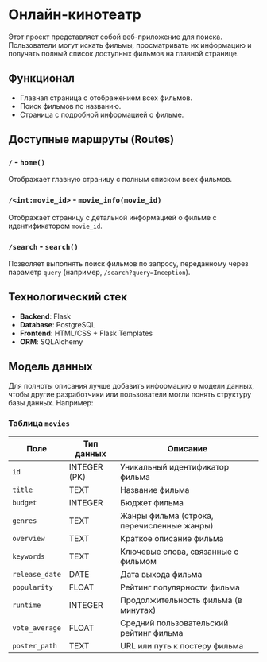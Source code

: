 # Онлайн-кинотеатр

Этот проект представляет собой веб-приложение для поиска. Пользователи могут искать фильмы, просматривать их информацию и получать полный список доступных фильмов на главной странице.

## Функционал

- Главная страница с отображением всех фильмов.
- Поиск фильмов по названию.
- Страница с подробной информацией о фильме.

## Доступные маршруты (Routes)

### `/` - `home()`
Отображает главную страницу с полным списком всех фильмов.

### `/<int:movie_id>` - `movie_info(movie_id)`
Отображает страницу с детальной информацией о фильме с идентификатором `movie_id`.

### `/search` - `search()`
Позволяет выполнять поиск фильмов по запросу, переданному через параметр `query` (например, `/search?query=Inception`).

## Технологический стек

- **Backend**: Flask
- **Database**: PostgreSQL
- **Frontend**: HTML/CSS + Flask Templates
- **ORM**: SQLAlchemy

## Модель данных

Для полноты описания лучше добавить информацию о модели данных, чтобы другие разработчики или пользователи могли понять структуру базы данных. Например:
### Таблица `movies`

| Поле           | Тип данных         | Описание                                 |
|----------------|--------------------|------------------------------------------|
| `id`           | INTEGER (PK)       | Уникальный идентификатор фильма          |
| `title`        | TEXT               | Название фильма                          |
| `budget`       | INTEGER            | Бюджет фильма                            |
| `genres`       | TEXT               | Жанры фильма (строка, перечисленные жанры) |
| `overview`     | TEXT               | Краткое описание фильма                  |
| `keywords`     | TEXT               | Ключевые слова, связанные с фильмом      |
| `release_date` | DATE               | Дата выхода фильма                       |
| `popularity`   | FLOAT              | Рейтинг популярности фильма              |
| `runtime`      | INTEGER            | Продолжительность фильма (в минутах)     |
| `vote_average` | FLOAT              | Средний пользовательский рейтинг фильма  |
| `poster_path`  | TEXT               | URL или путь к постеру фильма            |
